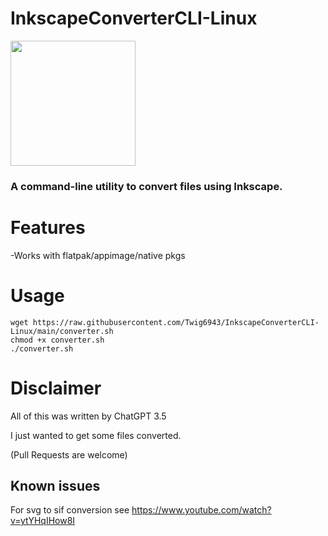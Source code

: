 # InkscapeConverterCLI-Linux

<img src="https://upload.wikimedia.org/wikipedia/commons/0/0d/Inkscape_Logo.svg" width="200"/>

### A command-line utility to convert files using Inkscape.

# Features
-Works with flatpak/appimage/native pkgs

# Usage
```
wget https://raw.githubusercontent.com/Twig6943/InkscapeConverterCLI-Linux/main/converter.sh
chmod +x converter.sh
./converter.sh
```

# Disclaimer 
All of this was written by ChatGPT 3.5 

I just wanted to get some files converted.

(Pull Requests are welcome)

## Known issues
For svg to sif conversion see
https://www.youtube.com/watch?v=ytYHqIHow8I
